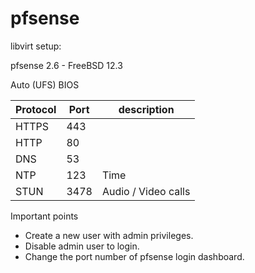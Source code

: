# pfsense

libvirt setup:

pfsense 2.6 - FreeBSD 12.3

Auto (UFS) BIOS


Protocol | Port | description
---|---|---
HTTPS | 443
HTTP | 80
DNS | 53
NTP | 123 | Time
STUN | 3478 | Audio / Video calls


Important points

- Create a new user with admin privileges.
- Disable admin user to login.
- Change the port number of pfsense login dashboard.
